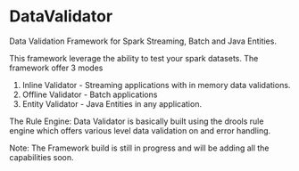 # DataValidator
Data Validation Framework for Spark Streaming, Batch and Java Entities.

This framework leverage the ability to test your spark datasets. The framework offer 3 modes
  1. Inline Validator - Streaming applications with in memory data validations.
  2. Offline Validator - Batch applications
  3. Entity Validator - Java Entities in any application.

The Rule Engine: Data Validator is basically built using the drools rule engine which offers various level data validation on and error handling.

Note: The Framework build is still in progress and will be adding all the capabilities soon. 
